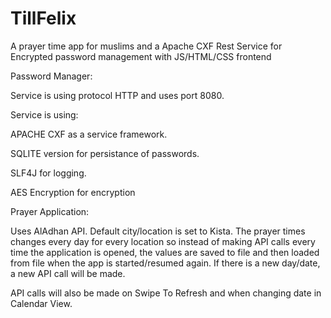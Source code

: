 # TillFelix
A prayer time app for muslims and a Apache CXF Rest Service for Encrypted password management with JS/HTML/CSS frontend


Password Manager:

Service is using protocol HTTP and uses port 8080.

Service is using:

APACHE CXF as a service framework.

SQLITE version for persistance of passwords.

SLF4J for logging.

AES Encryption for encryption




Prayer Application:

Uses AlAdhan API. Default city/location is set to Kista. The prayer times changes every day for every location so instead of making API calls every time the application
is opened, the values are saved to file and then loaded from file when the app is started/resumed again. If there is a new day/date, a new API call will be made.

API calls will also be made on Swipe To Refresh and when changing date in Calendar View.
